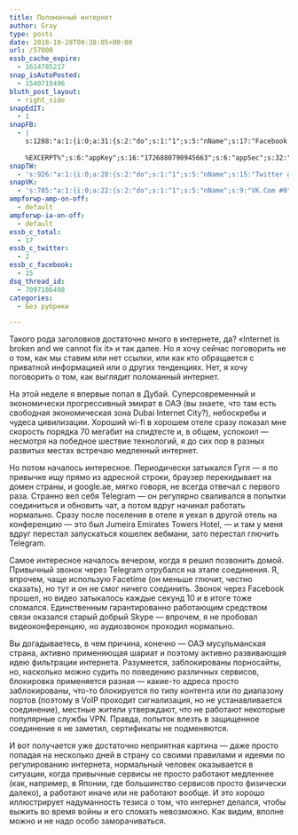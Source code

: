 ```yaml
---
title: Поломанный интернет
author: Gray
type: posts
date: 2018-10-28T09:38:05+00:00
url: /57008
essb_cache_expire:
  - 1614785217
snap_isAutoPosted:
  - 1540719496
bluth_post_layout:
  - right_side
snapEdIT:
  - 1
snapFB:
  - |
    s:1288:"a:1:{i:0;a:31:{s:2:"do";s:1:"1";s:5:"nName";s:17:"Facebook personal";s:9:"msgFormat";s:20:"%TITLE%
    
    %EXCERPT%";s:6:"appKey";s:16:"1726880790945663";s:6:"appSec";s:32:"9915e38ff56996512e9713516c208c4d";s:8:"postType";s:1:"A";s:7:"fltrsOn";i:0;s:5:"fltrs";a:0:{}s:7:"proxyOn";i:0;s:7:"useSURL";i:0;s:1:"v";i:350;s:3:"tpt";s:0:"";s:11:"attachVideo";s:1:"N";s:6:"imgUpl";s:1:"T";s:10:"riComments";s:1:"1";s:12:"riCommentsAA";s:1:"1";s:4:"uMsg";s:0:"";s:11:"accessToken";s:173:"EAAYilsQdH38BAGbBWNeledCJfoCAbh3ym4AOo7xEODbekVAReIRhhi0LAnzPFNAwaat0Tr1xSJoAvsAFJk0GUGmV2bqZBhT8qI3VwPtz681jKSyEZAIsTKbzUciHsYWcVzInMTeIEJAXIR5anW46o6j9lA64XdLsvmYOjvegZDZD";s:8:"authUser";s:17:"10212468541884244";s:12:"authUserName";s:29:"Сергей Петренко";s:4:"pgID";s:32:"133222213376133_2156315857733415";s:9:"wpImgSize";s:4:"full";s:15:"pageAccessToken";s:176:"EAAYilsQdH38BAArYgqPRN5Wkz8N7LbEeqSIxC3YgROS4wqFWGbWukrZAbZC3z29OUDS9aG6y2h0W58mSyspXyC6aBd8RGJaMJlT7C9ortS4TT31ZBIvo0g5meW1hqZBhrwyhi1lmelpiXeH7UBmA6a6BHdHcPFBvFiL4WBZB4NwZDZD";s:8:"isPosted";s:1:"1";s:7:"postURL";s:62:"http://www.facebook.com/133222213376133/posts/2156315857733415";s:5:"pDate";s:19:"2018-10-28 09:38:16";s:9:"isAutoImg";s:1:"A";s:8:"imgToUse";s:0:"";s:9:"isAutoURL";s:1:"A";s:8:"urlToUse";s:0:"";s:4:"doFB";i:0;}}";
snapTW:
  - 's:926:"a:1:{i:0;a:28:{s:2:"do";s:1:"1";s:5:"nName";s:15:"Twitter gray_ru";s:9:"msgFormat";s:14:"%TITLE%  %URL%";s:6:"appKey";s:21:"TtnkhV5ieh7aGiSY4OoJQ";s:6:"appSec";s:41:"HFj5WK0WRg2zQs87LI37ZGRCriUhl7f6tO7YrFVuk";s:7:"fltrsOn";i:0;s:5:"fltrs";a:0:{}s:7:"proxyOn";i:0;s:7:"useSURL";i:0;s:1:"v";i:350;s:5:"twURL";s:27:"https://twitter.com/gray_ru";s:11:"accessToken";s:50:"8518642-cnreXiVT5UwLikpn799CLpoo1W61fufZeTA4z39PIi";s:14:"accessTokenSec";s:45:"36nJUfLC6ZS1VLbdK44CrCxDUIE5u1wYJEQCYnKoKXAUs";s:5:"tw140";i:0;s:10:"riComments";s:1:"1";s:11:"riCommentsM";s:1:"1";s:12:"riCommentsAA";s:1:"1";s:8:"attchImg";s:1:"1";s:9:"wpImgSize";s:4:"full";s:8:"isPosted";s:1:"1";s:4:"pgID";s:19:"1056480257191133184";s:7:"postURL";s:54:"https://twitter.com/gray_ru/status/1056480257191133184";s:5:"pDate";s:19:"2018-10-28 09:38:16";s:9:"isAutoImg";s:1:"A";s:8:"imgToUse";s:0:"";s:9:"isAutoURL";s:1:"A";s:8:"urlToUse";s:0:"";s:4:"doTW";i:0;}}";'
snapVK:
  - 's:785:"a:1:{i:0;a:22:{s:2:"do";s:1:"1";s:5:"nName";s:9:"VK.Com #0";s:9:"msgFormat";s:9:"%EXCERPT%";s:8:"postType";s:1:"I";s:7:"fltrsOn";i:0;s:5:"fltrs";a:0:{}s:7:"proxyOn";i:0;s:7:"useSURL";i:0;s:1:"v";i:350;s:3:"url";s:22:"https://vk.com/gray_ru";s:5:"appID";s:7:"2004042";s:4:"pgID";s:7:"gray_ru";s:8:"authResp";s:159:"https://oauth.vk.com/blank.html#access_token=7c266a94fb1122969e25b20763c347a5bc800e03810fc03ac8d80b4ada40944a2b4a9800ea2c258865182&expires_in=0&user_id=1003673";s:9:"wpImgSize";s:4:"full";s:12:"appAuthToken";s:85:"7c266a94fb1122969e25b20763c347a5bc800e03810fc03ac8d80b4ada40944a2b4a9800ea2c258865182";s:11:"appAuthUser";s:7:"1003673";s:7:"pgIntID";s:7:"1003673";s:9:"isAutoImg";s:1:"A";s:8:"imgToUse";s:0:"";s:9:"isAutoURL";s:1:"A";s:8:"urlToUse";s:0:"";s:4:"doVK";i:0;}}";'
ampforwp-amp-on-off:
  - default
ampforwp-ia-on-off:
  - default
essb_c_total:
  - 17
essb_c_twitter:
  - 2
essb_c_facebook:
  - 15
dsq_thread_id:
  - 7097186498
categories:
  - Без рубрики

---
```








Такого рода заголовков достаточно много в интернете, да? &#171;Internet is broken and we cannot fix it&#187; и так далее. Но я хочу сейчас поговорить не о том, как мы ставим или нет ссылки, или как кто обращается с приватной информацией или о других тенденциях. Нет, я хочу поговорить о том, как выглядит поломанный интернет.

На этой неделе я впервые попал в Дубай. Суперсовременный и экономически прогрессивный эмират в ОАЭ (вы знаете, что там есть свободная экономическая зона Dubai Internet City?), небоскребы и чудеса цивилизации. Хороший wi-fi в хорошем отеле сразу показал мне скорость порядка 70 мегабит на спидтесте и, в общем, успокоил — несмотря на победное шествие технологий, я до сих пор в разных развитых местах встречаю медленный интернет.

Но потом началось интересное. Периодически затыкался Гугл — я по привычке ищу прямо из адресной строки, браузер перекидывает на домен страны, и google.ae, мягко говоря, не всегда отвечал с первого раза. Странно вел себя Telegram — он регулярно сваливался в попытки соединиться и обновить чат, а потом вдруг начинал работать нормально. Сразу после поселения в отеле я уехал в другой отель на конференцию — это был Jumeira Emirates Towers Hotel, — и там у меня вдруг перестал запускаться кошелек вебмани, зато перестал глючить Telegram. 

Самое интересное началось вечером, когда я решил позвонить домой. Привычный звонок через Telegram отрубался на этапе соединения. Я, впрочем, чаще использую Facetime (он меньше глючит, честно сказать), но тут и он не смог ничего соединить. Звонок через Facebook прошел, но видео затыкалось каждые секунд 10 и в итоге тоже сломался. Единственным гарантированно работающим средством связи оказался старый добрый Skype — впрочем, я не пробовал видеоконференцию, но аудиозвонок проходил нормально.

Вы догадываетесь, в чем причина, конечно — ОАЭ мусульманская страна, активно применяющая шариат и поэтому активно развивающая идею фильтрации интернета. Разумеется, заблокированы порносайты, но, насколько можно судить по поведению различных сервисов, блокировка применяется разная — какие-то адреса просто заблокированы, что-то блокируется по типу контента или по диапазону портов (поэтому в VoIP проходит сигнализация, но не устанавливается соединение), местные жители утверждают, что не работают некоторые популярные службы VPN. Правда, попыток влезть в защищенное соединение я не заметил, сертификаты не подменяются. 

И вот получается уже достаточно неприятная картина — даже просто попадая на несколько дней в страну со своими правилами и идеями по регулированию интернета, нормальный человек оказывается в ситуации, когда привычные сервисы не просто работают медленнее (как, например, в Японии, где большинство сервисов просто физически далеко), а работают иначе или не работают вообще. И это хорошо иллюстрирует надуманность тезиса о том, что интернет делался, чтобы выжить во время войны и его сломать невозможно. Как видим, вполне можно и не надо особо заморачиваться. 